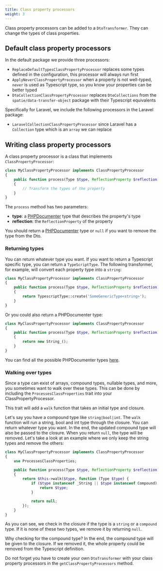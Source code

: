 ```yaml
---
title: Class property processors
weight: 3
---
```


Class property processors can be added to a `DtoTransformer`. They can change the types of class properties.

## Default class property processors

In the default package we provide three processors:

- `ReplaceDefaultTypesClassPropertyProcessor` replaces some types defined in the configuration, this processor will always run first
- `ApplyNeverClassPropertyProcessor` when a property is not well-typed, `never` is used as Typescript type, so you know your properties can be better typed
- `DtoCollectionClassPropertyProcessor` replaces `DtoCollections` from the `spatie/data-transfer-object` package with their Typescript equivalents

Specifically for Laravel, we include the following processors in the Laravel package:

- `LaravelCollectionClassPropertyProcessor` since Laravel has a `Collection` type which is an `array` we can replace

## Writing class property processors

A class property processor is a class that implements `ClassPropertyProcessor`:

```php
class MyClassPropertyProcessor implements ClassPropertyProcessor
{
    public function process(Type $type, ReflectionProperty $reflection): ?Type
    {
        // Transform the types of the property
    }
}
```

The `process` method has two parameters:

- **type**: a [PHPDocumenter](https://www.phpdoc.org) type that describes the property's type
- **reflection**: the `ReflectionProperty` of the property

You should return a [PHPDocumenter](https://www.phpdoc.org) type or `null` if you want to remove the type from the Dto.

### Returning types

You can return whatever type you want. If you want to return a Typescript specific type, you can return a `TypeScriptType`. The following transformer, for example, will convert each property type into a `string`:

```php
class MyClassPropertyProcessor implements ClassPropertyProcessor
{
    public function process(Type $type, ReflectionProperty $reflection): ?Type
    {
        return TypescriptType::create('SomeGenericType<string>');
    }
}
```

Or you could also return a PHPDocumenter type:

```php
class MyClassPropertyProcessor implements ClassPropertyProcessor
{
    public function process(Type $type, ReflectionProperty $reflection): ?Type
    {
        return new String_();
    }
}
```

You can find all the possible PHPDocumenter types [here](https://github.com/phpDocumentor/TypeResolver/tree/1.x/src/Types).


### Walking over types

Since a type can exist of arrays, compound types, nullable types, and more, you sometimes want to walk over these types. This can be done by including the `ProcessesClassProperties` trait into your ClassPropertyProcessor.

This trait will add a `walk` function that takes an initial type and closure.

Let's say you have a compound type like `string|bool|int`. The `walk` function will run a string, bool and int type through the closure. You can return whatever type you want. In the end, the updated compound type will also be passed to the closure. When you return `null`, the type will be removed. Let's take a look at an example where we only keep the string types and remove the others:

```php
class MyClassPropertyProcessor implements ClassPropertyProcessor
{
    use ProcessesClassProperties;

    public function process(Type $type, ReflectionProperty $reflection): ?Type
    {
        return $this->walk($type, function (Type $type) {
            if ($type instanceof _String || $type instanceof Compound) {
                return $type;
            }

            return null;
        });
    }
}
```

As you can see, we check in the closure if the type is a `string` or a `compound` type. If it is none of these two types, we remove it by returning `null`. 

Why checking for the compound type? In the end, the compound type will be given to the closure. If we removed it, the whole property could be removed from the Typescript definition.


Do not forget you have to create your own `DtoTransformer` with your class property processors in the `getClassPropertyProcessors` method.
